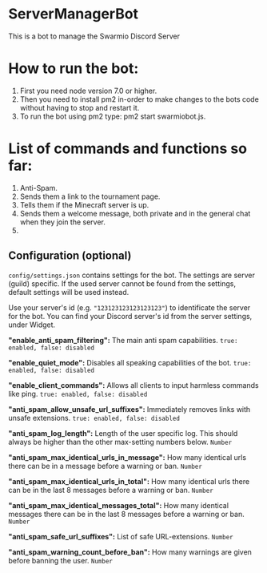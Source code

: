 # ServerManagerBot
This is a bot to manage the Swarmio Discord Server

# How to run the bot:
1) First you need node version 7.0 or higher.
2) Then you need to install pm2 in-order to make changes to the bots code without having to stop and restart it.
3) To run the bot using pm2 type: pm2 start swarmiobot.js.

# List of commands and functions so far:
1) Anti-Spam.
2) Sends them a link to the tournament page.
3) Tells them if the Minecraft server is up.
4) Sends them a welcome message, both private and in the general chat when they join the server.
5) 

## Configuration (optional)
`config/settings.json` contains settings for the bot. The settings are server (guild) specific. If the used server cannot be found from the settings, default settings will be used instead.

Use your server's id (e.g. `"123123123123123123"`) to identificate the server for the bot. You can find your Discord server's id from the server settings, under Widget.

**"enable_anti_spam_filtering":** The main anti spam capabilities. `true: enabled, false: disabled`

**"enable_quiet_mode":** Disables all speaking capabilities of the bot. `true: enabled, false: disabled`

**"enable_client_commands":** Allows all clients to input harmless commands like ping. `true: enabled, false: disabled`

**"anti_spam_allow_unsafe_url_suffixes":** Immediately removes links with unsafe extensions. `true: enabled, false: disabled`

**"anti_spam_log_length":** Length of the user specific log. This should always be higher than the other max-setting numbers below. `Number`

**"anti_spam_max_identical_urls_in_message":** How many identical urls there can be in a message before a warning or ban. `Number`

**"anti_spam_max_identical_urls_in_total":** How many identical urls there can be in the last 8 messages before a warning or ban. `Number`

**"anti_spam_max_identical_messages_total":** How many identical messages there can be in the last 8 messages before a warning or ban. `Number`

**"anti_spam_safe_url_suffixes":** List of safe URL-extensions. `Number`

**"anti_spam_warning_count_before_ban":** How many warnings are given before banning the user. `Number`
